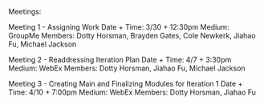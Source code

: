 Meetings: 

Meeting 1 - Assigning Work
Date + Time: 3/30 + 12:30pm
Medium: GroupMe
Members: Dotty Horsman, Brayden Gates, Cole Newkerk, Jiahao Fu, Michael Jackson

Meeting 2 - Readdressing Iteration Plan
Date + Time: 4/7 + 3:30pm
Medium: WebEx
Members: Dotty Horsman, Jiahao Fu, Michael Jackson


Meeting 3 - Creating Main and Finalizing Modules for Iteration 1
Date + Time: 4/10 + 7:00pm
Medium: WebEx
Members: Dotty Horsman, Jiahao Fu